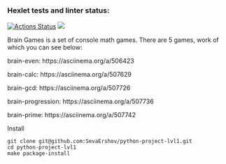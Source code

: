 ### Hexlet tests and linter status:
[![Actions Status](https://github.com/SevaErshov/python-project-lvl1/workflows/hexlet-check/badge.svg)](https://github.com/SevaErshov/python-project-lvl1/actions)
<a href="https://codeclimate.com/github/SevaErshov/python-project-lvl1/maintainability"><img src="https://api.codeclimate.com/v1/badges/85b0fe2493bbccfebb3c/maintainability" /></a>

Brain Games is a set of console math games. There are 5 games, work of which you can see below:

<p>brain-even: https://asciinema.org/a/506423</p> 
<p>brain-calc: https://asciinema.org/a/507629</p>
<p>brain-gcd: https://asciinema.org/a/507726</p>
<p>brain-progression: https://asciinema.org/a/507736</p>
<p>brain-prime: https://asciinema.org/a/507742</p>

Install

```
git clone git@github.com:SevaErshov/python-project-lvl1.git
cd python-project-lvl1
make package-install
```
